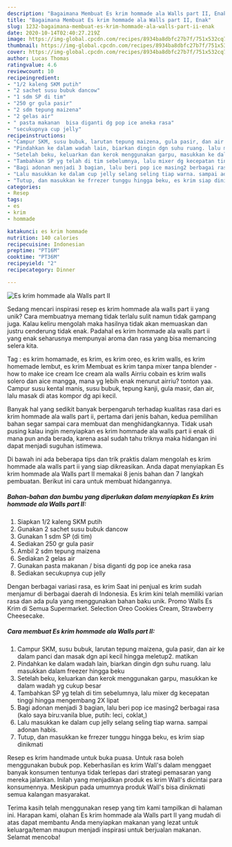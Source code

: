 ```yaml
---
description: "Bagaimana Membuat Es krim hommade ala Walls part II, Enak"
title: "Bagaimana Membuat Es krim hommade ala Walls part II, Enak"
slug: 1232-bagaimana-membuat-es-krim-hommade-ala-walls-part-ii-enak
date: 2020-10-14T02:40:27.219Z
image: https://img-global.cpcdn.com/recipes/8934ba8dbfc27b7f/751x532cq70/es-krim-hommade-ala-walls-part-ii-foto-resep-utama.jpg
thumbnail: https://img-global.cpcdn.com/recipes/8934ba8dbfc27b7f/751x532cq70/es-krim-hommade-ala-walls-part-ii-foto-resep-utama.jpg
cover: https://img-global.cpcdn.com/recipes/8934ba8dbfc27b7f/751x532cq70/es-krim-hommade-ala-walls-part-ii-foto-resep-utama.jpg
author: Lucas Thomas
ratingvalue: 4.6
reviewcount: 10
recipeingredient:
- "1/2 kaleng SKM putih"
- "2 sachet susu bubuk dancow"
- "1 sdm SP di tim"
- "250 gr gula pasir"
- "2 sdm tepung maizena"
- "2 gelas air"
- " pasta makanan  bisa diganti dg pop ice aneka rasa"
- "secukupnya cup jelly"
recipeinstructions:
- "Campur SKM, susu bubuk, larutan tepung maizena, gula pasir, dan air ke dalam panci dan masak dgn api kecil hingga meletup2. matikan"
- "Pindahkan ke dalam wadah lain, biarkan dingin dgn suhu ruang. lalu masukkan dalam freezer hingga beku"
- "Setelah beku, keluarkan dan kerok menggunakan garpu, masukkan ke dalam wadah yg cukup besar"
- "Tambahkan SP yg telah di tim sebelumnya, lalu mixer dg kecepatan tinggi hingga mengembang 2X lipat"
- "Bagi adonan menjadi 3 bagian, lalu beri pop ice masing2 berbagai rasa (kalo saya biru:vanila blue, putih: leci, coklat,)"
- "Lalu masukkan ke dalam cup jelly selang seling tiap warna. sampai adonan habis."
- "Tutup, dan masukkan ke frrezer tunggu hingga beku, es krim siap dinikmati"
categories:
- Resep
tags:
- es
- krim
- hommade

katakunci: es krim hommade 
nutrition: 140 calories
recipecuisine: Indonesian
preptime: "PT16M"
cooktime: "PT36M"
recipeyield: "2"
recipecategory: Dinner

---
```



![Es krim hommade ala Walls part II](https://img-global.cpcdn.com/recipes/8934ba8dbfc27b7f/751x532cq70/es-krim-hommade-ala-walls-part-ii-foto-resep-utama.jpg)

Sedang mencari inspirasi resep es krim hommade ala walls part ii yang unik? Cara membuatnya memang tidak terlalu sulit namun tidak gampang juga. Kalau keliru mengolah maka hasilnya tidak akan memuaskan dan justru cenderung tidak enak. Padahal es krim hommade ala walls part ii yang enak seharusnya mempunyai aroma dan rasa yang bisa memancing selera kita.

Tag : es krim homamade, es krim, es krim oreo, es krim walls, es krim homemade lembut, es krim Membuat es krim tanpa mixer tanpa blender - how to make ice cream Ice cream ala walls Airriu cobain es krim walls solero dan aice mangga, mana yg lebih enak menurut airriu? tonton yaa. Campur susu kental manis, susu bubuk, tepung kanji, gula masir, dan air, lalu masak di atas kompor dg api kecil.

Banyak hal yang sedikit banyak berpengaruh terhadap kualitas rasa dari es krim hommade ala walls part ii, pertama dari jenis bahan, kedua pemilihan bahan segar sampai cara membuat dan menghidangkannya. Tidak usah pusing kalau ingin menyiapkan es krim hommade ala walls part ii enak di mana pun anda berada, karena asal sudah tahu triknya maka hidangan ini dapat menjadi suguhan istimewa.


Di bawah ini ada beberapa tips dan trik praktis dalam mengolah es krim hommade ala walls part ii yang siap dikreasikan. Anda dapat menyiapkan Es krim hommade ala Walls part II memakai 8 jenis bahan dan 7 langkah pembuatan. Berikut ini cara untuk membuat hidangannya.

<!--inarticleads1-->

##### Bahan-bahan dan bumbu yang diperlukan dalam menyiapkan Es krim hommade ala Walls part II:

1. Siapkan 1/2 kaleng SKM putih
1. Gunakan 2 sachet susu bubuk dancow
1. Gunakan 1 sdm SP (di tim)
1. Sediakan 250 gr gula pasir
1. Ambil 2 sdm tepung maizena
1. Sediakan 2 gelas air
1. Gunakan  pasta makanan / bisa diganti dg pop ice aneka rasa
1. Sediakan secukupnya cup jelly


Dengan berbagai variasi rasa, es krim Saat ini penjual es krim sudah menjamur di berbagai daerah di Indonesia. Es krim kini telah memiliki varian rasa dan ada pula yang menggunakan bahan baku unik. Promo Walls Es Krim di Semua Supermarket. Selection Oreo Cookies Cream, Strawberry Cheesecake. 

<!--inarticleads2-->

##### Cara membuat Es krim hommade ala Walls part II:

1. Campur SKM, susu bubuk, larutan tepung maizena, gula pasir, dan air ke dalam panci dan masak dgn api kecil hingga meletup2. matikan
1. Pindahkan ke dalam wadah lain, biarkan dingin dgn suhu ruang. lalu masukkan dalam freezer hingga beku
1. Setelah beku, keluarkan dan kerok menggunakan garpu, masukkan ke dalam wadah yg cukup besar
1. Tambahkan SP yg telah di tim sebelumnya, lalu mixer dg kecepatan tinggi hingga mengembang 2X lipat
1. Bagi adonan menjadi 3 bagian, lalu beri pop ice masing2 berbagai rasa (kalo saya biru:vanila blue, putih: leci, coklat,)
1. Lalu masukkan ke dalam cup jelly selang seling tiap warna. sampai adonan habis.
1. Tutup, dan masukkan ke frrezer tunggu hingga beku, es krim siap dinikmati


Resep es krim handmade untuk buka puasa. Untuk rasa boleh menggunakan bubuk pop. Keberhasilan es krim Wall&#39;s dalam menggaet banyak konsumen tentunya tidak terlepas dari strategi pemasaran yang mereka jalankan. Inilah yang menjadikan produk es krim Wall&#39;s dicintai para konsumennya. Meskipun pada umumnya produk Wall&#39;s bisa dinikmati semua kalangan masyarakat. 

Terima kasih telah menggunakan resep yang tim kami tampilkan di halaman ini. Harapan kami, olahan Es krim hommade ala Walls part II yang mudah di atas dapat membantu Anda menyiapkan makanan yang lezat untuk keluarga/teman maupun menjadi inspirasi untuk berjualan makanan. Selamat mencoba!
